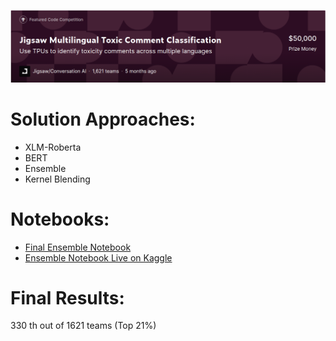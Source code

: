 ![](jigsaw_cover.png)

# Solution Approaches:
* XLM-Roberta
* BERT
* Ensemble
* Kernel Blending

# Notebooks:
* [Final Ensemble Notebook](JigsawMultilingualToxicComments%5BEnsemble%5D.ipynb)
* [Ensemble Notebook Live on Kaggle](https://www.kaggle.com/redwankarimsony/jigsawmultilingualtoxiccomments-ensemble)

# Final Results: 
330 th out of 1621 teams (Top 21%)
